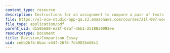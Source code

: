 ```yaml
---
content_type: resource
description: Instructions for an assignment to compare a pair of texts.
file: https://ol-ocw-studio-app-qa.s3.amazonaws.com/courses/21l-007-world-literatures-travel-writing-fall-2008/cebb2bfb6bace44f26f67cb9835e68c1_revision1.pdf
file_type: application/pdf
parent_uid: d1505680-ea8f-62af-d6b1-2518830092ee
resourcetype: Document
title: Revision/Comparison Essay
uid: cebb2bfb-6bac-e44f-26f6-7cb9835e68c1
---
```

